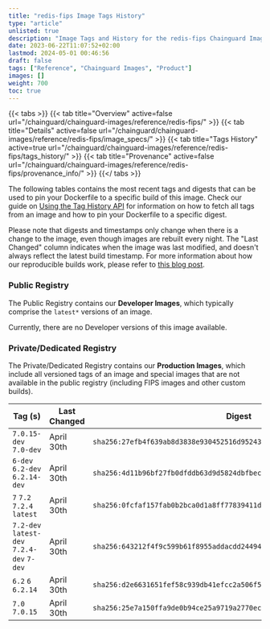 ```yaml
---
title: "redis-fips Image Tags History"
type: "article"
unlisted: true
description: "Image Tags and History for the redis-fips Chainguard Image"
date: 2023-06-22T11:07:52+02:00
lastmod: 2024-05-01 00:46:56
draft: false
tags: ["Reference", "Chainguard Images", "Product"]
images: []
weight: 700
toc: true
---
```


{{< tabs >}}
{{< tab title="Overview" active=false url="/chainguard/chainguard-images/reference/redis-fips/" >}}
{{< tab title="Details" active=false url="/chainguard/chainguard-images/reference/redis-fips/image_specs/" >}}
{{< tab title="Tags History" active=true url="/chainguard/chainguard-images/reference/redis-fips/tags_history/" >}}
{{< tab title="Provenance" active=false url="/chainguard/chainguard-images/reference/redis-fips/provenance_info/" >}}
{{</ tabs >}}

The following tables contains the most recent tags and digests that can be used to pin your Dockerfile to a specific build of this image. Check our guide on [Using the Tag History API](/chainguard/chainguard-images/using-the-tag-history-api/) for information on how to fetch all tags from an image and how to pin your Dockerfile to a specific digest.

Please note that digests and timestamps only change when there is a change to the image, even though images are rebuilt every night. The "Last Changed" column indicates when the image was last modified, and doesn't always reflect the latest build timestamp. For more information about how our reproducible builds work, please refer to [this blog post](https://www.chainguard.dev/unchained/reproducing-chainguards-reproducible-image-builds).

### Public Registry
The Public Registry contains our **Developer Images**, which typically comprise the `latest*` versions of an image.

Currently, there are no Developer versions of this image available.

### Private/Dedicated Registry
The Private/Dedicated Registry contains our **Production Images**, which include all versioned tags of an image and special images that are not available in the public registry (including FIPS images and other custom builds).

| Tag (s)                                     | Last Changed | Digest                                                                    |
|---------------------------------------------|--------------|---------------------------------------------------------------------------|
|  `7.0.15-dev` `7.0-dev`                     | April 30th   | `sha256:27efb4f639ab8d3838e930452516d95243608c8feb2c08ba6bf17bec664a9727` |
|  `6-dev` `6.2-dev` `6.2.14-dev`             | April 30th   | `sha256:4d11b96bf27fb0dfddb63d9d5824dbfbecfd8bb6810d914f758bd4d425fa7d7b` |
|  `7` `7.2` `7.2.4` `latest`                 | April 30th   | `sha256:0fcfaf157fab0b2bca0d1a8ff77839411da2dafbbbc03510b50e651f081145b3` |
|  `7.2-dev` `latest-dev` `7.2.4-dev` `7-dev` | April 30th   | `sha256:643212f4f9c599b61f8955addacdd2449413d911aaf1345f3ea4f39b0c9d6e96` |
|  `6.2` `6` `6.2.14`                         | April 30th   | `sha256:d2e6631651fef58c939db41efcc2a506f55e043f96cd540aabcbc6f7b397ad20` |
|  `7.0` `7.0.15`                             | April 30th   | `sha256:25e7a150ffa9de0b94ce25a9719a2770eca249e2278f0f1081962c0a7b382cf7` |

